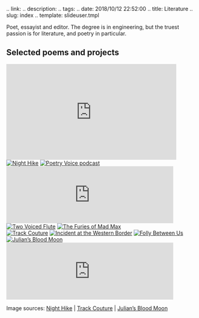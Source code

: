 .. link: 
.. description: 
.. tags: 
.. date: 2018/10/12 22:52:00
.. title: Literature
.. slug: index
.. template: slideuser.tmpl

Poet, essayist and editor. The degree is in engineering, but the truest passion is for literature, and poetry in particular.

## Selected poems and projects

<div class="row"> 
  <div class="column">
    <iframe width="448" height="252" src="https://www.youtube.com/embed/BfFWoBGz8Mg" frameborder="0" allow="accelerometer; autoplay; encrypted-media; gyroscope; picture-in-picture" allowfullscreen></iframe>
    <a href="http://www.garostation.com/poems-from-uche-ogbuji/"><img src="/img/litgallery/nighthike.png" alt="Night Hike"/></a>
    <a href="http://bit.ly/poetryvoice"><img src="/img/litgallery/poetryvoice-dayofthedead-opt.png" alt="Poetry Voice podcast"/></a>
    <iframe width="440" scrolling="no" frameborder="no" allow="autoplay" src="https://w.soundcloud.com/player/?url=https%3A//api.soundcloud.com/tracks/406773435&color=%23ff5500&auto_play=false&hide_related=false&show_comments=true&show_user=true&show_reposts=false&show_teaser=true&visual=true"></iframe>
    <a href="http://opossumlit.com/two-voiced-flute-a-poem-by-uche-ogbuji/"><img src="/img/litgallery/twovoicedflute-opt.png" alt="Two Voiced Flute"/></a>
    <!-- https://squareup.com/store/opossum-magazine/item/opossum-fall -->
    <a href="http://interfictions.com/the-furies-of-mad-max-uche-ogbuji/"><img src="/img/litgallery/furiesofmadmax-opt.png" alt="The Furies of Mad Max"/></a>
  </div>
  <div class="column">
    <a href="https://electricliterature.com/fuck-those-dudes-9a7d4b9017ba"><img src="/img/litgallery/trackcouture.png" alt="Track Couture"/></a>
    <a href="http://scoundreltime.com/incident-at-the-western-border/"><img src="/img/litgallery/westernborderincident-opt.png" alt="Incident at the Western Border"/></a>
    <a href="http://www.stringpoet.com/2011/12/translation-uche-ogbuji/"><img src="/img/litgallery/follybetween-opt.jpg" alt="Folly Between Us"/></a>
    <a href="http://www.nicholls.edu/gris-gris/uncategorized/julians-blood-moon/"><img src="/img/litgallery/juliansbloodmoon.png" alt="Julian’s Blood Moon"/></a>
    <iframe width="440" scrolling="no" frameborder="no" allow="autoplay" src="https://w.soundcloud.com/player/?url=https%3A//api.soundcloud.com/tracks/164803901&color=%23ff5500&auto_play=false&hide_related=false&show_comments=true&show_user=true&show_reposts=false&show_teaser=true&visual=true"></iframe>
  </div>
</div>


Image sources: [Night Hike](https://www.flickr.com/photos/alex1derr/27876626853/) | [Track Couture](https://www.metmuseum.org/toah/works-of-art/14.130.12/) | [Julian’s Blood Moon](https://www.flickr.com/photos/131661046@N07/43690775762/)


<!--
---
-->
